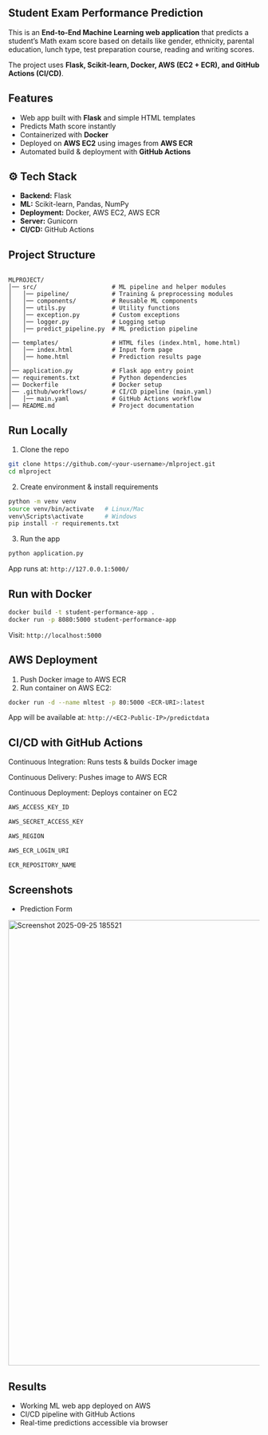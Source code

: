
## Student Exam Performance Prediction

This is an **End-to-End Machine Learning web application** that predicts a student’s Math exam score based on details like gender, ethnicity, parental education, lunch type, test preparation course, reading and writing scores.  

The project uses **Flask, Scikit-learn, Docker, AWS (EC2 + ECR), and GitHub Actions (CI/CD)**.

##  Features
- Web app built with **Flask** and simple HTML templates  
- Predicts Math score instantly  
- Containerized with **Docker**  
- Deployed on **AWS EC2** using images from **AWS ECR**  
- Automated build & deployment with **GitHub Actions**


## ⚙️ Tech Stack
- **Backend:** Flask  
- **ML:** Scikit-learn, Pandas, NumPy  
- **Deployment:** Docker, AWS EC2, AWS ECR  
- **Server:** Gunicorn  
- **CI/CD:** GitHub Actions  


##  Project Structure
```

MLPROJECT/  
│── src/                     # ML pipeline and helper modules  
│   │── pipeline/            # Training & preprocessing modules  
│   │── components/          # Reusable ML components  
│   │── utils.py             # Utility functions  
│   │── exception.py         # Custom exceptions  
│   │── logger.py            # Logging setup  
│   │── predict_pipeline.py  # ML prediction pipeline  
│  
│── templates/               # HTML files (index.html, home.html)  
│   │── index.html           # Input form page  
│   │── home.html            # Prediction results page  
│  
│── application.py           # Flask app entry point  
│── requirements.txt         # Python dependencies  
│── Dockerfile               # Docker setup  
│── .github/workflows/       # CI/CD pipeline (main.yaml)  
│   │── main.yaml            # GitHub Actions workflow  
│── README.md                # Project documentation  

```


##  Run Locally

1. Clone the repo  
````bash
git clone https://github.com/<your-username>/mlproject.git
cd mlproject
````


2. Create environment & install requirements

````bash
python -m venv venv
source venv/bin/activate   # Linux/Mac
venv\Scripts\activate      # Windows
pip install -r requirements.txt
````

3. Run the app

```bash
python application.py
```

App runs at: `http://127.0.0.1:5000/`



##  Run with Docker

```bash
docker build -t student-performance-app .
docker run -p 8080:5000 student-performance-app

```

Visit: `http://localhost:5000`



##  AWS Deployment

1. Push Docker image to AWS ECR
2. Run container on AWS EC2:

```bash
docker run -d --name mltest -p 80:5000 <ECR-URI>:latest
```

App will be available at:
`http://<EC2-Public-IP>/predictdata`

## CI/CD with GitHub Actions

Continuous Integration: Runs tests & builds Docker image

Continuous Delivery: Pushes image to AWS ECR

Continuous Deployment: Deploys container on EC2

```bash
AWS_ACCESS_KEY_ID

AWS_SECRET_ACCESS_KEY

AWS_REGION

AWS_ECR_LOGIN_URI

ECR_REPOSITORY_NAME
```

##  Screenshots

* Prediction Form
<img width="1901" height="893" alt="Screenshot 2025-09-25 185521" src="https://github.com/user-attachments/assets/4341ab99-58a0-4d41-8ebb-5a82c0d0c3ae" />


##  Results

* Working ML web app deployed on AWS
* CI/CD pipeline with GitHub Actions
* Real-time predictions accessible via browser


